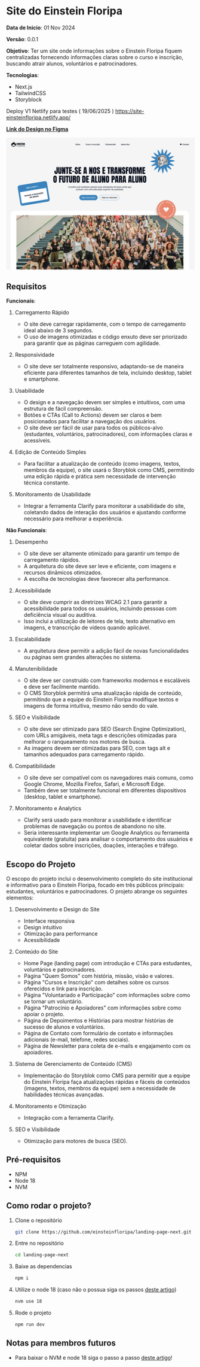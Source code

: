 # Site do Einstein Floripa

**Data de Inicio**: 01 Nov 2024

**Versão**: 0.0.1

**Objetivo**: Ter um site onde informações sobre o Einstein Floripa fiquem centralizadas fornecendo informações claras sobre o curso e inscrição, buscando atrair alunos, voluntários e patrocinadores.

**Tecnologias**:

- Next.js
- TailwindCSS
- Storyblock

Deploy V1 Netlify para testes ( 19/06/2025 )
https://site-einsteinfloripa.netlify.app/

[**Link do Design no Figma** ](https://www.figma.com/design/WU7RpztgmjZntvEywl9c43/ReDesign---Site?node-id=72-322&t=aLRjy3ZHFgr8DlmL-1)

![Imagem da Hero](/src/assets/readme-cover.png)

## Requisitos

**Funcionais**:

1. Carregamento Rápido

   - O site deve carregar rapidamente, com o tempo de carregamento ideal abaixo de 3 segundos.
   - O uso de imagens otimizadas e código enxuto deve ser priorizado para garantir que as páginas carreguem com agilidade.

2. Responsividade

   - O site deve ser totalmente responsivo, adaptando-se de maneira eficiente para diferentes tamanhos de tela, incluindo desktop, tablet e smartphone.

3. Usabilidade

   - O design e a navegação devem ser simples e intuitivos, com uma estrutura de fácil compreensão.
   - Botões e CTAs (Call to Actions) devem ser claros e bem posicionados para facilitar a navegação dos usuários.
   - O site deve ser fácil de usar para todos os públicos-alvo (estudantes, voluntários, patrocinadores), com informações claras e acessíveis.

4. Edição de Conteúdo Simples

   - Para facilitar a atualização de conteúdo (como imagens, textos, membros da equipe), o site usará o Storyblok como CMS, permitindo uma edição rápida e prática sem necessidade de intervenção técnica constante.

5. Monitoramento de Usabilidade
   - Integrar a ferramenta Clarify para monitorar a usabilidade do site, coletando dados de interação dos usuários e ajustando conforme necessário para melhorar a experiência.

**Não Funcionais**:

1. Desempenho

   - O site deve ser altamente otimizado para garantir um tempo de carregamento rápidos.
   - A arquitetura do site deve ser leve e eficiente, com imagens e recursos dinâmicos otimizados.
   - A escolha de tecnologias deve favorecer alta performance.

2. Acessibilidade

   - O site deve cumprir as diretrizes WCAG 2.1 para garantir a acessibilidade para todos os usuários, incluindo pessoas com deficiência visual ou auditiva.
   - Isso inclui a utilização de leitores de tela, texto alternativo em imagens, e transcrição de vídeos quando aplicável.

3. Escalabilidade

   - A arquitetura deve permitir a adição fácil de novas funcionalidades ou páginas sem grandes alterações no sistema.

4. Manutenibilidade

   - O site deve ser construído com frameworks modernos e escaláveis e deve ser facilmente mantido.
   - O CMS Storyblok permitirá uma atualização rápida de conteúdo, permitindo que a equipe do Einstein Floripa modifique textos e imagens de forma intuitiva, mesmo não sendo do vale.

5. SEO e Visibilidade

   - O site deve ser otimizado para SEO (Search Engine Optimization), com URLs amigáveis, meta tags e descrições otimizadas para melhorar o ranqueamento nos motores de busca.
   - As imagens devem ser otimizadas para SEO, com tags alt e tamanhos adequados para carregamento rápido.

6. Compatibilidade

   - O site deve ser compatível com os navegadores mais comuns, como Google Chrome, Mozilla Firefox, Safari, e Microsoft Edge.
   - Também deve ser totalmente funcional em diferentes dispositivos (desktop, tablet e smartphone).

7. Monitoramento e Analytics
   - Clarify será usado para monitorar a usabilidade e identificar problemas de navegação ou pontos de abandono no site.
   - Seria interessante implementar um Google Analytics ou ferramenta equivalente (gratuita) para analisar o comportamento dos usuários e coletar dados sobre inscrições, doações, interações e tráfego.

## Escopo do Projeto

O escopo do projeto inclui o desenvolvimento completo do site institucional e informativo para o Einstein Floripa, focado em três públicos principais: estudantes, voluntários e patrocinadores. O projeto abrange os seguintes elementos:

1. Desenvolvimento e Design do Site

   - Interface responsiva
   - Design intuitivo
   - Otimização para performance
   - Acessibilidade

2. Conteúdo do Site

   - Home Page (landing page) com introdução e CTAs para estudantes, voluntários e patrocinadores.
   - Página "Quem Somos" com história, missão, visão e valores.
   - Página "Cursos e Inscrição" com detalhes sobre os cursos oferecidos e link para inscrição.
   - Página "Voluntariado e Participação" com informações sobre como se tornar um voluntário.
   - Página "Patrocínio e Apoiadores" com informações sobre como apoiar o projeto.
   - Página de Depoimentos e Histórias para mostrar histórias de sucesso de alunos e voluntários.
   - Página de Contato com formulário de contato e informações adicionais (e-mail, telefone, redes sociais).
   - Página de Newsletter para coleta de e-mails e engajamento com os apoiadores.

3. Sistema de Gerenciamento de Conteúdo (CMS)

   - Implementação do Storyblok como CMS para permitir que a equipe do Einstein Floripa faça atualizações rápidas e fáceis de conteúdos (imagens, textos, membros da equipe) sem a necessidade de habilidades técnicas avançadas.

4. Monitoramento e Otimização

   - Integração com a ferramenta Clarify.

5. SEO e Visibilidade
   - Otimização para motores de busca (SEO).

## Pré-requisitos

- NPM
- Node 18
- NVM

## Como rodar o projeto?

1. Clone o repositório
   ```bash
   git clone https://github.com/einsteinfloripa/landing-page-next.git
   ```
2. Entre no repositório
   ```bash
   cd landing-page-next
   ```
3. Baixe as dependencias
   ```bash
   npm i
   ```
4. Utilize o node 18 (caso não o possua siga os passos [deste artigo](https://medium.com/@micapareddes/como-instalar-uma-vers%C3%A3o-espec%C3%ADfica-do-node-js-ff4f9d001b06))
   ```bash
   nvm use 18
   ```
5. Rode o projeto
   ```bash
   npm run dev
   ```

## Notas para membros futuros

- Para baixar o NVM e node 18 siga o passo a passo [deste artigo](https://medium.com/@micapareddes/como-instalar-uma-vers%C3%A3o-espec%C3%ADfica-do-node-js-ff4f9d001b06)!
